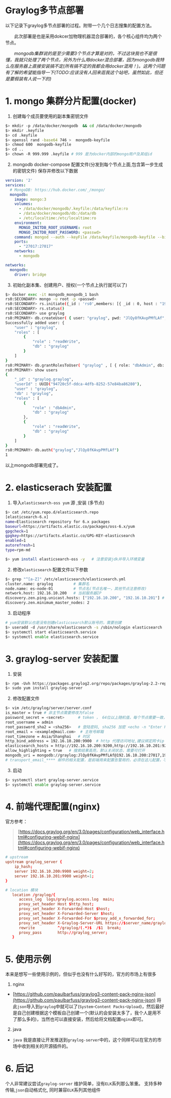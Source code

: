# Graylog多节点部署


以下记录下graylog多节点部署的过程。附带一个几个日志搜集的配置方法。     

&emsp;&emsp;此次部署是也是采用dokcer加物理机器混合部署的，各个核心组件均为两个节点。

&emsp;&emsp;*mongodb集群说的是至少需要3个节点才算是对的，不过这块我也不是很懂，我就只处理了两个节点，另外为什么用docker混合部署，因为mongodb我特么在服务器上直接安装搞不定(所有搞不定的我都会用docker混用！)。这两个问题有了解的希望能指导一下(TODO:应该没有人回来逛我这个站吧，虽然如此，但还是要假装有人说一下的)*    

# 1. mongo 集群分片配置(docker)  
1. 创建每个成员要使用的副本集密钥文件  
```bash
$> mkdir -p /data/docker/mongodb  && cd /data/docker/mongodb
$> mkdir .keyfile 
$> cd .keyfile 
$> openssl rand -base64 746 >  mongodb-keyfile
$> chmod 600  mongodb-keyfile
$> cd ..
$> chown -R 999.999 .keyfile # 999 是为docker内部的mongo用户及其组id 
```
 
2. mongodb docker-compose 配置文件(分发到每个节点上面,包含第一步生成的密钥文件) 
保存并修改以下数据   
```yaml
version: '2'
services:
  # MongoDB: https://hub.docker.com/_/mongo/
  mongodb:
    image: mongo:3
    volumes:
      - /data/docker/mongodb/.keyfile:/data/keyfile:ro
      - /data/docker/mongodb/db:/data/db
      - /etc/localtime:/etc/localtime:ro
    environment:
      MONGO_INITDB_ROOT_USERNAME: root
      MONGO_INITDB_ROOT_PASSWORD: <passwd>
    command: mongod --auth --keyFile /data/keyfile/mongodb-keyfile --bind_ip_all --wiredTigerCacheSizeGB 1.5 --replSet rs0
    ports:
      - "27017:27017"
    networks: 
      - mongodb

networks:
  mongodb:
    driver: bridge
```

3. 初始化副本集、创建用户、授权(一个节点上执行就可以了)
```bash
$> docker exec -it mongodb_mongodb_1 bash
rs0:SECONDARY> mongo -u root -p <passwd>
rs0:SECONDARY> rs.initiate({_id : 'rs0',members: [{ _id : 0, host : "192.16.10.200:27017" },{ _id : 1, host : "192.16.10.201:27017" }]})    # 此处在后续测试中，两个节点处于非同一网段，或同一网关下出现过`no host described in new configuration 1 for replica set rs0 maps to this node docker`,但未解决，后来换到自己新建的测试机器又正常了  
rs0:SECONDARY> rs.status()
rs0:SECONDARY> use graylog
rs0:PRIMARY> db.createUser( { user: "graylog", pwd: "JlQy8fKAvpPMfLAf", roles: [ { role: "readWrite", db: "graylog" } ]});
Successfully added user: {
	"user" : "graylog",
	"roles" : [
		{
			"role" : "readWrite",
			"db" : "graylog"
		}
	]
}
rs0:PRIMARY> db.grantRolesToUser( "graylog" , [ { role: "dbAdmin", db: "graylog" } ]) 
rs0:PRIMARY> show users 
{
	"_id" : "graylog.graylog",
	"userId" : UUID("94720c5f-ddca-4dfb-8252-57e84ba86280"),
	"user" : "graylog",
	"db" : "graylog",
	"roles" : [
		{
			"role" : "dbAdmin",
			"db" : "graylog"
		},
		{
			"role" : "readWrite",
			"db" : "graylog"
		}
	]
}
rs0:PRIMARY> db.auth("graylog","JlQy8fKAvpPMfLAf") 
1 

```
以上mongodb部署完成了。

# 2. elasticserach 安装配置 
1. 导入`elasticsearch-oss yum` 源 ,安装 (多节点)
```bash
$> cat /etc/yum.repo.d/elasticsearch.repo  
[elasticsearch-6.x]
name=Elasticsearch repository for 6.x packages
baseurl=https://artifacts.elastic.co/packages/oss-6.x/yum
gpgcheck=1
gpgkey=https://artifacts.elastic.co/GPG-KEY-elasticsearch
enabled=1
autorefresh=1
type=rpm-md 

$> yum install elasticsearch-oss -y   # 注意安装jdk并导入环境变量
```
2. 修改`elasticsearch` 配置文件以下参数    
```bash
$> grep "^[a-Z]" /etc/elasticsearch/elasticsearch.yml 
cluster.name: graylog         # 集群名
node.name: es-node-01         # 节点名(节点名唯一，其他节点注意修改)
network.host: 192.16.10.200   # 当前服务器IP
discovery.zen.ping.unicast.hosts: ["192.16.10.200", "192.16.10.201"] # 各个节点
discovery.zen.minimum_master_nodes: 2 
```

3. 启动程序  
```bash
# yum安装默认也是没有创建elasticsearch默认账号的，需要创建
$> useradd -d /usr/share/elasticsearch -s /sbin/nologin elasticsearch  
$> systemctl start elasticsearch.service
$> systemctl enable elasticsearch.service
```

# 3. graylog-server 安装配置  
1. 安装  
```bash
$> rpm -Uvh https://packages.graylog2.org/repo/packages/graylog-2.2-repository_latest.rpm
$> sudo yum install graylog-server
```

2. 修改配置文件  
```bash
$> vim /etc/graylog/server/server.conf  
is_master = true # 非主节点需要修改为false 
password_secret = <secret>      # token ， 64位以上随机值，每个节点需要一致，运行中，不可修改 
root_username = admin 
root_password_sha2 = <sha256>   # 登陆密码, sha256 加密 <echo -n "Enter Password: " && head -1 </dev/stdin | tr -d '\n' | sha256sum | cut -d" " -f1>
root_email = <example@mail.com>  # 主账号邮箱
root_timezone = Asia/Shanghai   # 时区 
http_bind_address = 192.16.10.200:9900  # http 代理访问地址,建议绑定网卡ip
elasticsearch_hosts = http://192.16.10.200:9200,http://192.16.10.201:9200  # elasticsearch地址，多个逗号隔开 
allow_highlighting = true   # 搜索结果高亮，默认关闭状态，需要可打开
mongodb_uri = mongodb://graylog:JlQy8fKAvpPMfLAf@192.16.10.200:27017,192.16.10.201:27017/graylog?replicaSet=rs0  # mongodb地址，注意看格式
# transport_email_**** 邮件的相关配置，是前端用来配置告警用的，必须在这儿配置，不过我配置了打死生不了效  
```

3. 启动 
```bash
$> systemctl start graylog-server.service
$> systemctl enable graylog-server.service
```

# 4. 前端代理配置(nginx)
官方参考：  
> [https://docs.graylog.org/en/3.0/pages/configuration/web_interface.html#configuring-webif-nginx](https://docs.graylog.org/en/3.0/pages/configuration/web_interface.html#configuring-webif-nginx)  

```conf
# upstream 
upstream graylog_server {
    ip_hash;
    server 192.16.10.200:9900 weight=2;
    server 192.16.10.201:9900 weight=1;
}

# location 模块
   location /graylog/{
      access_log  logs/graylog.access.log  main;
      proxy_set_header Host $http_host;
      proxy_set_header X-Forwarded-Host $host;
      proxy_set_header X-Forwarded-Server $host;
      proxy_set_header X-Forwarded-For $proxy_add_x_forwarded_for;
      proxy_set_header X-Graylog-Server-URL https://$server_name/graylog/;
      rewrite          ^/graylog/(.*)$  /$1  break;
      proxy_pass       http://graylog_server;
   }

```

# 5. 使用示例 
本来是想写一些使用示例的，但似乎也没有什么好写的，官方的市场上有很多    
1. nginx  
  - [https://github.com/paulbarfuss/graylog3-content-pack-nginx-json](https://github.com/paulbarfuss/graylog3-content-pack-nginx-json) 将此`json`导入到`graylog`中就可以了(`System`-`Content Packs`-`Upload`)，然后最好是自己创建根据这个模板自己创建一个(默认的会安装太多了，我个人是用不了那么多的)，当然也可以直接安装，然后给将文档配置`nginx`即可。  
2. java  
  - `java` 我是直接让开发推送到`graylog-server`中的，这个同样可以在官方的市场中收到相关的开源插件的。  


# 6. 后记  
个人非常建议尝试`graylog-server` 维护简单，没有`ELK`系列那么笨重。 支持多种传输,`json`自动格式化, 同时兼容`ELK`系列其他组件    

